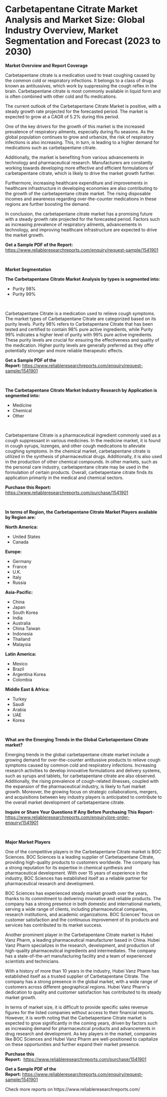 <p><h1>Carbetapentane Citrate Market Analysis and Market Size: Global Industry Overview, Market Segmentation and Forecast (2023 to 2030)</h1></p><p><strong>Market Overview and Report Coverage</strong></p>
<p><p>Carbetapentane citrate is a medication used to treat coughing caused by the common cold or respiratory infections. It belongs to a class of drugs known as antitussives, which work by suppressing the cough reflex in the brain. Carbetapentane citrate is most commonly available in liquid form and is often combined with other cold and flu medications.</p><p>The current outlook of the Carbetapentane Citrate Market is positive, with a steady growth rate projected for the forecasted period. The market is expected to grow at a CAGR of 5.2% during this period. </p><p>One of the key drivers for the growth of this market is the increased prevalence of respiratory ailments, especially during flu seasons. As the global population continues to grow and urbanize, the risk of respiratory infections is also increasing. This, in turn, is leading to a higher demand for medications such as carbetapentane citrate.</p><p>Additionally, the market is benefiting from various advancements in technology and pharmaceutical research. Manufacturers are constantly working towards developing more effective and efficient formulations of carbetapentane citrate, which is likely to drive the market growth further.</p><p>Furthermore, increasing healthcare expenditure and improvements in healthcare infrastructure in developing economies are also contributing to the growth of the carbetapentane citrate market. The rising disposable incomes and awareness regarding over-the-counter medications in these regions are further boosting the demand.</p><p>In conclusion, the carbetapentane citrate market has a promising future with a steady growth rate projected for the forecasted period. Factors such as increasing prevalence of respiratory ailments, advancements in technology, and improving healthcare infrastructure are expected to drive the market growth.</p></p>
<p><strong>Get a Sample PDF of the Report:</strong> <a href="https://www.reliableresearchreports.com/enquiry/request-sample/1541901">https://www.reliableresearchreports.com/enquiry/request-sample/1541901</a></p>
<p>&nbsp;</p>
<p><strong>Market Segmentation</strong></p>
<p><strong>The Carbetapentane Citrate Market Analysis by types is segmented into:</strong></p>
<p><ul><li>Purity 98%</li><li>Purity 99%</li></ul></p>
<p>&nbsp;</p>
<p><p>Carbetapentane Citrate is a medication used to relieve cough symptoms. The market types of Carbetapentane Citrate are categorized based on its purity levels. Purity 98% refers to Carbetapentane Citrate that has been tested and certified to contain 98% pure active ingredients, while Purity 99% indicates a higher level of purity with 99% pure active ingredients. These purity levels are crucial for ensuring the effectiveness and quality of the medication. Higher purity levels are generally preferred as they offer potentially stronger and more reliable therapeutic effects.</p></p>
<p><strong>Get a Sample PDF of the Report:</strong>&nbsp;<a href="https://www.reliableresearchreports.com/enquiry/request-sample/1541901">https://www.reliableresearchreports.com/enquiry/request-sample/1541901</a></p>
<p>&nbsp;</p>
<p><strong>The Carbetapentane Citrate Market Industry Research by Application is segmented into:</strong></p>
<p><ul><li>Medicine</li><li>Chemical</li><li>Other</li></ul></p>
<p>&nbsp;</p>
<p><p>Carbetapentane Citrate is a pharmaceutical ingredient commonly used as a cough suppressant in various medicines. In the medicine market, it is found in cough syrups, lozenges, and other cough medications to alleviate coughing symptoms. In the chemical market, carbetapentane citrate is utilized in the synthesis of pharmaceutical drugs. Additionally, it is also used in the production of other chemical compounds. In other markets, such as the personal care industry, carbetapentane citrate may be used in the formulation of certain products. Overall, carbetapentane citrate finds its application primarily in the medical and chemical sectors.</p></p>
<p><strong>Purchase this Report:</strong>&nbsp; <a href="https://www.reliableresearchreports.com/purchase/1541901">https://www.reliableresearchreports.com/purchase/1541901</a></p>
<p>&nbsp;</p>
<p><strong>In terms of Region, the Carbetapentane Citrate Market Players available by Region are:</strong></p>
<p>
    <p> <strong> North America: </strong>
        <ul>
            <li>United States</li>
            <li>Canada</li>
        </ul>
        </p> 
    <p> <strong> Europe: </strong>
        <ul>
            <li>Germany</li>
            <li>France</li>
            <li>U.K.</li>
            <li>Italy</li>
            <li>Russia</li>
        </ul>
        </p> 
    <p> <strong> Asia-Pacific: </strong>
        <ul>
            <li>China</li>
            <li>Japan</li>
            <li>South Korea</li>
            <li>India</li>
            <li>Australia</li>
            <li>China Taiwan</li>
            <li>Indonesia</li>
            <li>Thailand</li>
            <li>Malaysia</li>
        </ul>
        </p> 
    <p> <strong> Latin America: </strong>
        <ul>
            <li>Mexico</li>
            <li>Brazil</li>
            <li>Argentina Korea</li>
            <li>Colombia</li>
        </ul>
        </p> 
    <p> <strong> Middle East & Africa: </strong>
        <ul>
            <li>Turkey</li>
            <li>Saudi</li>
            <li>Arabia</li>
            <li>UAE</li>
            <li>Korea</li>
        </ul>
    </p>
    </p>
<p>&nbsp;</p>
<p><strong>What are the Emerging Trends in the Global Carbetapentane Citrate market?</strong></p>
<p><p>Emerging trends in the global carbetapentane citrate market include a growing demand for over-the-counter antitussive products to relieve cough symptoms caused by common cold and respiratory infections. Increasing research activities to develop innovative formulations and delivery systems, such as syrups and tablets, for carbetapentane citrate are also observed. Additionally, the rising prevalence of cough-related illnesses, coupled with the expansion of the pharmaceutical industry, is likely to fuel market growth. Moreover, the growing focus on strategic collaborations, mergers, and acquisitions between key industry players is anticipated to contribute to the overall market development of carbetapentane citrate.</p></p>
<p><strong>Inquire or Share Your Questions If Any Before Purchasing This Report</strong>- <a href="https://www.reliableresearchreports.com/enquiry/pre-order-enquiry/1541901">https://www.reliableresearchreports.com/enquiry/pre-order-enquiry/1541901</a></p>
<p>&nbsp;</p>
<p><strong>Major Market Players</strong></p>
<p><p>One of the competitive players in the Carbetapentane Citrate market is BOC Sciences. BOC Sciences is a leading supplier of Carbetapentane Citrate, providing high-quality products to customers worldwide. The company has a strong reputation for its expertise in chemical synthesis and pharmaceutical development. With over 15 years of experience in the industry, BOC Sciences has established itself as a reliable partner for pharmaceutical research and development.</p><p>BOC Sciences has experienced steady market growth over the years, thanks to its commitment to delivering innovative and reliable products. The company has a strong presence in both domestic and international markets, serving a wide range of clients, including pharmaceutical companies, research institutions, and academic organizations. BOC Sciences' focus on customer satisfaction and the continuous improvement of its products and services has contributed to its market success.</p><p>Another prominent player in the Carbetapentane Citrate market is Hubei Vanz Pharm, a leading pharmaceutical manufacturer based in China. Hubei Vanz Pharm specializes in the research, development, and production of high-quality pharmaceutical ingredients and intermediates. The company has a state-of-the-art manufacturing facility and a team of experienced scientists and technicians.</p><p>With a history of more than 10 years in the industry, Hubei Vanz Pharm has established itself as a trusted supplier of Carbetapentane Citrate. The company has a strong presence in the global market, with a wide range of customers across different geographical regions. Hubei Vanz Pharm's dedication to quality and customer satisfaction has contributed to its steady market growth.</p><p>In terms of market size, it is difficult to provide specific sales revenue figures for the listed companies without access to their financial reports. However, it is worth noting that the Carbetapentane Citrate market is expected to grow significantly in the coming years, driven by factors such as increasing demand for pharmaceutical products and advancements in drug research and development. As key players in the market, companies like BOC Sciences and Hubei Vanz Pharm are well-positioned to capitalize on these opportunities and further expand their market presence.</p></p>
<p><strong>Purchase this Report:</strong>&nbsp;&nbsp;<a href="https://www.reliableresearchreports.com/purchase/1541901">https://www.reliableresearchreports.com/purchase/1541901</a></p>
<p></p>
<p><strong>Get a Sample PDF of the Report:</strong>&nbsp;<a href="https://www.reliableresearchreports.com/enquiry/request-sample/1541901">https://www.reliableresearchreports.com/enquiry/request-sample/1541901</a></p>
<p>Check more reports on https://www.reliableresearchreports.com/</p>